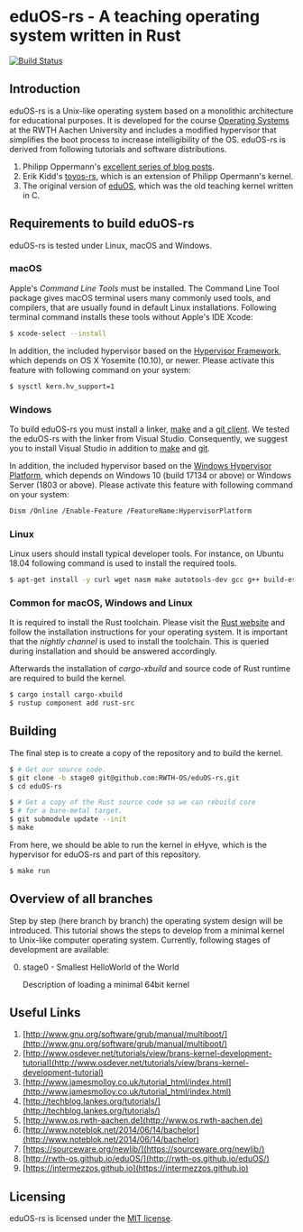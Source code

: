 # eduOS-rs - A teaching operating system written in Rust

[![Build Status](https://travis-ci.org/RWTH-OS/eduOS-rs.svg?branch=master)](https://travis-ci.org/RWTH-OS/eduOS-rs)

## Introduction

eduOS-rs is a Unix-like operating system based on a monolithic architecture for educational purposes.
It is developed for the course [Operating Systems][acsos] at the RWTH Aachen University and includes a modified hypervisor that simplifies the boot process to increase intelligibility of the OS.
eduOS-rs is derived from following tutorials and software distributions.

1. Philipp Oppermann's [excellent series of blog posts][opp].
2. Erik Kidd's [toyos-rs][kidd], which is an extension of Philipp Opermann's kernel.
3. The original version of [eduOS][stlankes], which was the old teaching kernel written in C.

[opp]: http://blog.phil-opp.com/
[kidd]: http://www.randomhacks.net/bare-metal-rust/
[stlankes]: http://rwth-os.github.io/eduOS/
[rust-barebones-kernel]: https://github.com/thepowersgang/rust-barebones-kernel
[acsos]: http://www.os.rwth-aachen.de/

## Requirements to build eduOS-rs
eduOS-rs is tested under Linux, macOS and Windows.

### macOS
Apple's *Command Line Tools* must be installed.
The Command Line Tool package gives macOS terminal users many commonly used tools, and compilers, that are usually found in default Linux installations.
Following terminal command installs these tools without Apple's IDE Xcode:

```sh
$ xcode-select --install
```

In addition, the included hypervisor based on the [Hypervisor Framework](https://developer.apple.com/documentation/hypervisor), which depends on OS X Yosemite (10.10), or newer.
Please activate this feature with following command on your system:

```sh
$ sysctl kern.hv_support=1
```

### Windows
To build eduOS-rs you must install a linker, [make](http://gnuwin32.sourceforge.net/packages/make.htm) and a [git client](https://git-scm.com/downloads). We tested the eduOS-rs with the linker from Visual Studio.
Consequently, we suggest you to install Visual Studio in addition to [make](http://gnuwin32.sourceforge.net/packages/make.htm) and [git](https://git-scm.com/downloads).

In addition, the included hypervisor based on the [Windows Hypervisor Platform](https://docs.microsoft.com/en-us/virtualization/api/), which depends on Windows 10 (build 17134 or above) or Windows Server (1803 or above).
Please activate this feature with following command on your system:

```sh
Dism /Online /Enable-Feature /FeatureName:HypervisorPlatform
```

### Linux
Linux users should install typical developer tools.
For instance, on Ubuntu 18.04 following command is used to install the required tools.

```sh
$ apt-get install -y curl wget nasm make autotools-dev gcc g++ build-essential
```

### Common for macOS, Windows and Linux
It is required to install the Rust toolchain.
Please visit the [Rust website](https://www.rust-lang.org/) and follow the installation instructions for your operating system. It is important that the *nightly channel* is used to install the toolchain.
This is queried during installation and should be answered accordingly.

Afterwards the installation of *cargo-xbuild* and source code of Rust runtime are required to build the kernel.

```sh
$ cargo install cargo-xbuild
$ rustup component add rust-src
```

## Building
The final step is to create a copy of the repository and to build the kernel.

```sh
$ # Get our source code.
$ git clone -b stage0 git@github.com:RWTH-OS/eduOS-rs.git
$ cd eduOS-rs

$ # Get a copy of the Rust source code so we can rebuild core
$ # for a bare-metal target.
$ git submodule update --init
$ make
```

From here, we should be able to run the kernel in eHyve, which is the hypervisor for eduOS-rs and part of this repository.

```sh
$ make run
```

## Overview of all branches

Step by step (here branch by branch) the operating system design will be introduced.
This tutorial shows the steps to develop from a minimal kernel to Unix-like computer operating system.
Currently, following stages of development are available:

0. stage0 - Smallest HelloWorld of the World

   Description of loading a minimal 64bit kernel

## Useful Links

1. [http://www.gnu.org/software/grub/manual/multiboot/](http://www.gnu.org/software/grub/manual/multiboot/)
2. [http://www.osdever.net/tutorials/view/brans-kernel-development-tutorial](http://www.osdever.net/tutorials/view/brans-kernel-development-tutorial)
3. [http://www.jamesmolloy.co.uk/tutorial_html/index.html](http://www.jamesmolloy.co.uk/tutorial_html/index.html)
4. [http://techblog.lankes.org/tutorials/](http://techblog.lankes.org/tutorials/)
5. [http://www.os.rwth-aachen.de](http://www.os.rwth-aachen.de)
6. [http://www.noteblok.net/2014/06/14/bachelor](http://www.noteblok.net/2014/06/14/bachelor)
7. [https://sourceware.org/newlib/](https://sourceware.org/newlib/)
8. [http://rwth-os.github.io/eduOS/](http://rwth-os.github.io/eduOS/)
9. [https://intermezzos.github.io](https://intermezzos.github.io)

## Licensing

eduOS-rs is licensed under the [MIT license][LICENSE-MIT].

[LICENSE-MIT]: http://opensource.org/licenses/MIT
